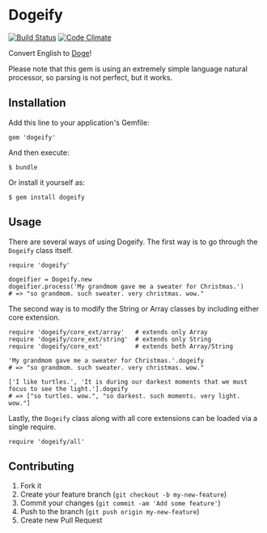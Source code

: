 # Dogeify

[![Build Status](https://secure.travis-ci.org/mhuggins/dogeify.png)](http://travis-ci.org/mhuggins/dogeify)
[![Code Climate](https://codeclimate.com/github/mhuggins/dogeify.png)](https://codeclimate.com/github/mhuggins/dogeify)

Convert English to [Doge](http://en.wikipedia.org/wiki/Doge_(meme))!

Please note that this gem is using an extremely simple language natural
processor, so parsing is not perfect, but it works.

## Installation

Add this line to your application's Gemfile:

    gem 'dogeify'

And then execute:

    $ bundle

Or install it yourself as:

    $ gem install dogeify

## Usage

There are several ways of using Dogeify.  The first way is to go through the
`Dogeify` class itself.

    require 'dogeify'

    dogeifier = Dogeify.new
    dogeifier.process('My grandmom gave me a sweater for Christmas.')
    # => "so grandmom. such sweater. very christmas. wow."

The second way is to modify the String or Array classes by including either
core extension.

    require 'dogeify/core_ext/array'   # extends only Array
    require 'dogeify/core_ext/string'  # extends only String
    require 'dogeify/core_ext'         # extends both Array/String

    'My grandmom gave me a sweater for Christmas.'.dogeify
    # => "so grandmom. such sweater. very christmas. wow."

    ['I like turtles.', 'It is during our darkest moments that we must focus to see the light.'].dogeify
    # => ["so turtles. wow.", "so darkest. such moments. very light. wow."]

Lastly, the `Dogeify` class along with all core extensions can be loaded via
a single require.

    require 'dogeify/all'

## Contributing

1. Fork it
2. Create your feature branch (`git checkout -b my-new-feature`)
3. Commit your changes (`git commit -am 'Add some feature'`)
4. Push to the branch (`git push origin my-new-feature`)
5. Create new Pull Request
